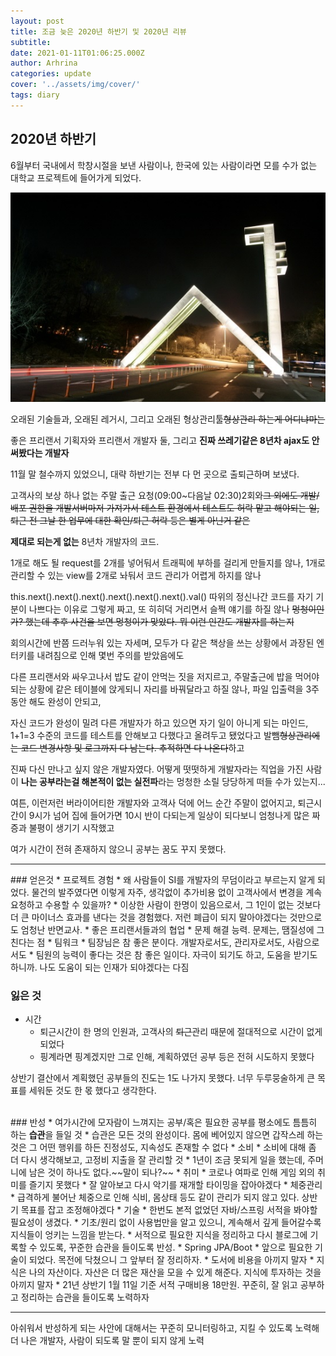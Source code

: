 ```yaml
---
layout: post
title: 조금 늦은 2020년 하반기 및 2020년 리뷰
subtitle: 
date: 2021-01-11T01:06:25.000Z
author: Arhrina
categories: update
cover: '../assets/img/cover/'
tags: diary
---
```


## 2020년 하반기

6월부터 국내에서 학창시절을 보낸 사람이나, 한국에 있는 사람이라면 모를 수가 없는 대학교 프로젝트에 들어가게 되었다.

<img src="../assets/img/innerImg/snu.jpg" alt="아마..못알아보는 사람이 있을까?"></img>

오래된 기술들과, 오래된 레거시, 그리고 오래된 형상관리툴~~형상관리 하는게 어디냐마는~~

좋은 프리랜서 기획자와 프리랜서 개발자 둘, 그리고 <b>진짜 쓰레기같은 8년차 ajax도 안써봤다는 개발자</b>

11월 말 철수까지 있었으니, 대략 하반기는 전부 다 먼 곳으로 출퇴근하며 보냈다.

고객사의 보상 하나 없는 주말 출근 요청(09:00~다음날 02:30)2회와~~그 외에도 개발/배포 권한을 개발서버마저 가져가서 테스트 환경에서 테스트도 허락 맡고 해야되는 일, 퇴근 전 그날 한 업무에 대한 확인/퇴근 허락 등은 별게 아닌거 같은~~

<b>제대로 되는게 없는</b> 8년차 개발자의 코드.

1개로 해도 될 request를 2개를 넣어둬서 트래픽에 부하를 걸리게 만들지를 않나, 1개로 관리할 수 있는 view를 2개로 놔둬서 코드 관리가 어렵게 하지를 않나

this.next().next().next().next().next().next().val() 따위의 정신나간 코드를 자기 기분이 나쁘다는 이유로 그렇게 짜고, 또 히히덕 거리면서 슬쩍 얘기를 하질 않나
~~멍청이인가? 했는데 추후 사건을 보면 멍청이가 맞았다. 뭐 이런 인간도 개발자를 하는지~~

회의시간에 반쯤 드러누워 있는 자세며, 모두가 다 같은 책상을 쓰는 상황에서 과장된 엔터키를 내려침으로 인해 몇번 주의를 받았음에도

다른 프리랜서와 싸우고나서 밥도 같이 안먹는 짓을 저지르고, 주말출근에 밥을 먹어야되는 상황에 같은 테이블에 앉게되니 자리를 바꿔달라고 하질 않나, 파일 입출력을 3주동안 해도 완성이 안되고,

자신 코드가 완성이 밀려 다른 개발자가 하고 있으면 자기 일이 아니게 되는 마인드, 1+1=3 수준의 코드를 테스트를 안해보고 다했다고 올려두고 됐었다고 발뺌~~형상관리에는 코드 변경사항 및 로그까지 다 남는다. 추적하면 다 나온다~~하고

진짜 다신 만나고 싶지 않은 개발자였다. 어떻게 떳떳하게 개발자라는 직업을 가진 사람이 <b>나는 공부라는걸 해본적이 없는 실전파</b>라는 멍청한 소릴 당당하게 떠들 수가 있는지...

여튼, 이런저런 버라이어티한 개발자와 고객사 덕에 어느 순간 주말이 없어지고, 퇴근시간이 9시가 넘어 집에 들어가면 10시 반이 다되는게 일상이 되다보니 엄청나게 많은 짜증과 불평이 생기기 시작했고

여가 시간이 전혀 존재하지 않으니 공부는 꿈도 꾸지 못했다.

<hr/>
### 얻은것
* 프로젝트 경험
    * 왜 사람들이 SI를 개발자의 무덤이라고 부르는지 알게 되었다. 물건의 발주였다면 이렇게 자주, 생각없이 추가비용 없이 고객사에서 변경을 계속 요청하고 수용할 수 있을까?
    * 이상한 사람이 한명이 있음으로서, 그 1인이 없는 것보다 더 큰 마이너스 효과를 낸다는 것을 경험했다. 저런 폐급이 되지 말아야겠다는 것만으로도 엄청난 반면교사.
    * 좋은 프리랜서들과의 협업
    * 문제 해결 능력. 문제는, 땜질성에 그친다는 점
* 팀워크
    * 팀장님은 참 좋은 분이다. 개발자로서도, 관리자로서도, 사람으로서도
    * 팀원의 능력이 좋다는 것은 참 좋은 일이다. 자극이 되기도 하고, 도움을 받기도 하니까. 나도 도움이 되는 인재가 되야겠다는 다짐
<br/>

### 잃은 것
* 시간
    * 퇴근시간이 한 명의 인원과, 고객사의 ~~퇴근~~관리 때문에 절대적으로 시간이 없게 되었다
    * 핑계라면 핑계겠지만 그로 인해, 계획하였던 공부 등은 전혀 시도하지 못했다

상반기 결산에서 계획했던 공부들의 진도는 1도 나가지 못했다.
너무 두루뭉술하게 큰 목표를 세워둔 것도 한 몫 했다고 생각한다.

<br/>
### 반성
* 여가시간에 모자람이 느껴지는 공부/혹은 필요한 공부를 평소에도 틈틈히 하는 <b>습관</b>을 들일 것
    * 습관은 모든 것의 완성이다. 몸에 베어있지 않으면 갑작스레 하는 것은 그 어떤 행위를 하든 진정성도, 지속성도 존재할 수 없다
* 소비
    * 소비에 대해 좀 더 다시 생각해보고, 고정비 지출을 잘 관리할 것
    * 1년이 조금 못되게 일을 했는데, 주머니에 남은 것이 하나도 없다.~~말이 되나?~~
* 취미
    * 코로나 여파로 인해 게임 외의 취미를 즐기지 못했다
    * 잘 알아보고 다시 악기를 재개할 타이밍을 잡아야겠다
* 체중관리
    * 급격하게 불어난 체중으로 인해 식비, 몸상태 등도 같이 관리가 되지 않고 있다. 상반기 목표를 잡고 조정해야겠다
* 기술
    * 한번도 본적 없었던 자바/스프링 서적을 봐야할 필요성이 생겼다.
        * 기초/원리 없이 사용법만을 알고 있으니, 계속해서 깊게 들어갈수록 지식들이 엉키는 느낌을 받는다.
        * 서적으로 필요한 지식을 정리하고 다시 블로그에 기록할 수 있도록, 꾸준한 습관을 들이도록 반성.
    * Spring JPA/Boot
        * 앞으로 필요한 기술이 되었다. 목전에 닥쳤으니 그 앞부터 잘 정리하자.
* 도서에 비용을 아끼지 말자
    * 지식은 나의 자산이다. 자산은 더 많은 재산을 모을 수 있게 해준다. 지식에 투자하는 것을 아끼지 말자
        * 21년 상반기 1월 11일 기준 서적 구매비용 18만원. 꾸준히, 잘 읽고 공부하고 정리하는 습관을 들이도록 노력하자
<hr/>

아쉬워서 반성하게 되는 사안에 대해서는 꾸준히 모니터링하고, 지킬 수 있도록 노력해 더 나은 개발자, 사람이 되도록 말 뿐이 되지 않게 노력

















